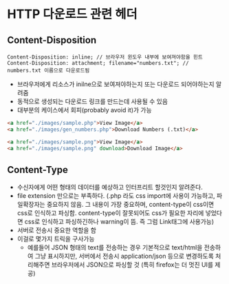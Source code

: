# HTTP 다운로드 관련 헤더

## Content-Disposition

```text
Content-Disposition: inline; // 브라우저 윈도우 내부에 보여져야함을 힌트
Content-Disposition: attachment; filename="numbers.txt"; // numbers.txt 이름으로 다운로드됨
```

- 브라우저에게 리소스가 inilne으로 보여져야하는지 또는 다운로드 되어야하는지 알려줌
- 동적으로 생성되는 다운로드 링크를 만드는데 사용될 수 있음
- 대부분의 케이스에서 회피(probably avoid it)가 가능

```html
<a href="./images/sample.php">View Image</a>
<a href="./images/gen_numbers.php">Download Numbers (.txt)</a>

<a href="./images/sample.png">View Image</a>
<a href="./images/sample.png" download>Download Image</a>
```

## Content-Type

- 수신자에게 어떤 형태의 데이터를 예상하고 인터프리트 할것인지 알려준다.
- file extension 만으로는 부족하다. (.php 라도 css import에 사용이 가능하고, 파일확장자는 중요하지 않음. 그 내용이 가장 중요하며, content-type이 css이면 css로 인식하고 파싱함. content-type이 잘못되어도 css가 필요한 자리에 넣었다면 css로 인식하고 파싱하긴하나 warning이 뜸. 즉 그럼 Link태그에 사용가능)
- 서버로 전송시 중요한 역할을 함
- 이걸로 몇가지 트릭을 구사가능
  - 예를들어 JSON 형태의 text를 전송하는 경우 기본적으로 text/html을 전송하여 그냥 표시하지만, 서버에서 전송시 application/json 등으로 변경하도록 처리해주면 브라우저에서 JSON으로 파싱할 것 (특히 firefox는 더 멋진 UI를 제공)
